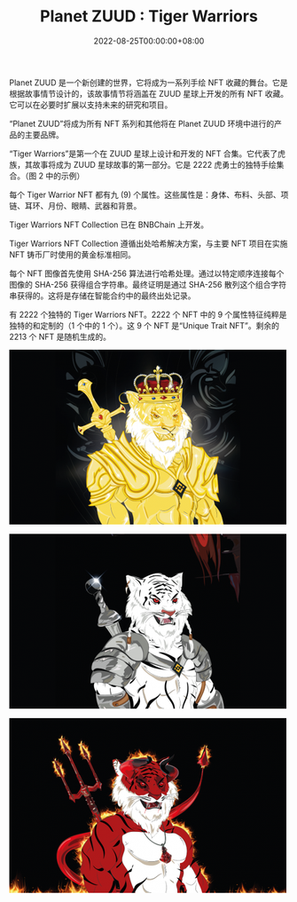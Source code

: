 ﻿---
title: "Planet ZUUD : Tiger Warriors"
description: "Planet ZUUD 是一个新创建的世界，它将成为一系列手绘 NFT 收藏的舞台。"
date: 2022-08-25T00:00:00+08:00
lastmod: 2022-08-25T00:00:00+08:00
draft: false
authors: ["seven"]
featuredImage: "planet-zuud-tiger-warriors.png"
tags: ["Collectibles","Planet ZUUD : Tiger Warriors"]
categories: ["nfts"]
nfts: ["Collectibles"]
blockchain: "BSC"
website: "https://planetzuud.com/"
twitter: "https://twitter.com/PlanetZUUD"
discord: ""
telegram: ""
github: ""
youtube: "https://www.youtube.com/channel/UCECH8ZIGz9-95V5So3ww8ew"
twitch: ""
facebook: ""
instagram: ""
reddit: ""
medium: ""
steam: ""
gitbook: ""
googleplay: ""
appstore: ""
status: "Live"
weight: 
lightgallery: true
toc: true
pinned: false
recommend: false
recommend1: false
---
Planet ZUUD 是一个新创建的世界，它将成为一系列手绘 NFT 收藏的舞台。它是根据故事情节设计的，该故事情节将涵盖在 ZUUD 星球上开发的所有 NFT 收藏。它可以在必要时扩展以支持未来的研究和项目。

“Planet ZUUD”将成为所有 NFT 系列和其他将在 Planet ZUUD 环境中进行的产品的主要品牌。

“Tiger Warriors”是第一个在 ZUUD 星球上设计和开发的 NFT 合集。它代表了虎族，其故事将成为 ZUUD 星球故事的第一部分。它是 2222 虎勇士的独特手绘集合。（图 2 中的示例）

每个 Tiger Warrior NFT 都有九 (9) 个属性。这些属性是：身体、布料、头部、项链、耳环、月份、眼睛、武器和背景。

Tiger Warriors NFT Collection 已在 BNBChain 上开发。

Tiger Warriors NFT Collection 遵循出处哈希解决方案，与主要 NFT 项目在实施 NFT 铸币厂时使用的黄金标准相同。

每个 NFT 图像首先使用 SHA-256 算法进行哈希处理。通过以特定顺序连接每个图像的 SHA-256 获得组合字符串。最终证明是通过 SHA-256 散列这个组合字符串获得的。这将是存储在智能合约中的最终出处记录。

有 2222 个独特的 Tiger Warriors NFT。2222 个 NFT 中的 9 个属性特征纯粹是独特的和定制的（1 个中的 1 个）。这 9 个 NFT 是“Unique Trait NFT”。剩余的 2213 个 NFT 是随机生成的。

![nft](1661306209994.jpg)

![nft](1661306226195.jpg)

![nft](1661306234762.jpg)